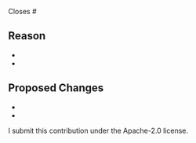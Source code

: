 Closes #

**Reason**
-
-
-

**Proposed Changes**
-
-
-

I submit this contribution under the Apache-2.0 license.